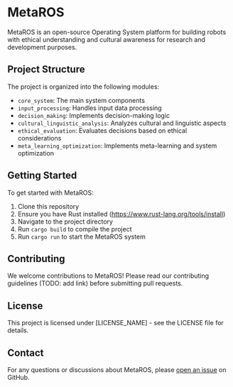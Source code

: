 # MetaROS

MetaROS is an open-source Operating System platform for building robots with ethical understanding and cultural awareness for research and development purposes.

## Project Structure

The project is organized into the following modules:

- `core_system`: The main system components
- `input_processing`: Handles input data processing
- `decision_making`: Implements decision-making logic
- `cultural_linguistic_analysis`: Analyzes cultural and linguistic aspects
- `ethical_evaluation`: Evaluates decisions based on ethical considerations
- `meta_learning_optimization`: Implements meta-learning and system optimization

## Getting Started

To get started with MetaROS:

1. Clone this repository
2. Ensure you have Rust installed (https://www.rust-lang.org/tools/install)
3. Navigate to the project directory
4. Run `cargo build` to compile the project
5. Run `cargo run` to start the MetaROS system

## Contributing

We welcome contributions to MetaROS! Please read our contributing guidelines (TODO: add link) before submitting pull requests.

## License

This project is licensed under [LICENSE_NAME] - see the LICENSE file for details.

## Contact

For any questions or discussions about MetaROS, please [open an issue](https://github.com/YOUR_GITHUB_USERNAME/metaros/issues) on GitHub.